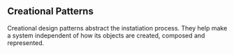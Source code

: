 ## Creational Patterns

Creational design patterns abstract the instatiation process. They help make a system independent of how its objects are created, composed and represented.
